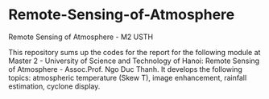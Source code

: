 # Remote-Sensing-of-Atmosphere
Remote Sensing of Atmosphere - M2 USTH

This repository sums up the codes for the report for the following module at Master 2 - University of Science and Technology of Hanoi: Remote Sensing of Atmosphere - Assoc.Prof. Ngo Duc Thanh. It develops the following topics: atmospheric temperature (Skew T), image enhancement, rainfall estimation, cyclone display.
